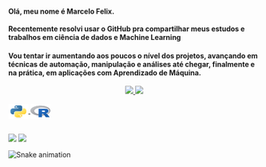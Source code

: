 #### **Olá, meu nome é Marcelo Felix.** 
**Recentemente resolvi usar o GitHub pra compartilhar meus estudos e trabalhos em ciência de dados e Machine Learning**
#### Vou tentar ir aumentando aos poucos o nível dos projetos, avançando em técnicas de automação, manipulação e análises até chegar, finalmente e na prática, em aplicações com Aprendizado de Máquina. 


<div align="center">
  <a href="https://github.com/rafaballerini">
  <img height="140em" src="https://github-readme-stats.vercel.app/api?username=felixmarcelo&show_icons=true&theme=radical&include_all_commits=false&count_private=true&hide=contribs"/>
  <img height="140em" src="https://github-readme-stats.vercel.app/api/top-langs/?username=felixmarcelo&layout=compact&langs_count=7&theme=radical"/>

</div>
<div style="display: inline_block"><br>
  <img align="center" alt="Marcelo-Python" height="30" width="40" src="https://raw.githubusercontent.com/devicons/devicon/master/icons/python/python-original.svg">
  <img align="center" alt="Marcelo-R" height="30" width="40" src="https://raw.githubusercontent.com/devicons/devicon/master/icons/r/r-original.svg">
  
</div>
  
  ##
  <div> 
    <a href="https://www.linkedin.com/in/marcelo-felix-a8845b144/" target="_blank"><img src="https://img.shields.io/badge/-LinkedIn-%230077B5?style=for-the-badge&logo=linkedin&logoColor=white" target="_blank"></a> 
    <a href = "mailto:felixmarcelo.mf@gmail.com"><img src="https://img.shields.io/badge/-Gmail-%23333?style=for-the-badge&logo=gmail&logoColor=white" target="_blank"></a>
  
  
  ![Snake animation](https://github.com/felixmarcelo/felixmarcelo/blob/output/github-contribution-grid-snake.svg)
 
</div>    
    
    
